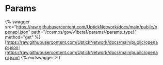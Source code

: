 # Params

{% swagger src="https://raw.githubusercontent.com/UptickNetwork/docs/main/pubilc/openapi.json" path="/cosmos/gov/v1beta1/params/{params_type}" method="get" %}
[https://raw.githubusercontent.com/UptickNetwork/docs/main/pubilc/openapi.json](https://raw.githubusercontent.com/UptickNetwork/docs/main/pubilc/openapi.json)
{% endswagger %}
